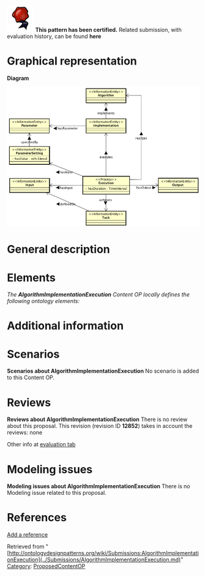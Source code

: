 [![](../images/thumb/b/b5/Certified.png/70px-Certified.png)](../Image/Certified.png.md "Certified.png") __This pattern has been certified.__
Related submission, with evaluation history, can be found __here__





#  Graphical representation


__Diagram__




[![Image:AlgorithmImplementationExecution_ver2.png](../images/2/2b/AlgorithmImplementationExecution_ver2.png)](../Image/AlgorithmImplementationExecution_ver2.png.md "Image:AlgorithmImplementationExecution_ver2.png")




#  General description


  




#  Elements


_The __AlgorithmImplementationExecution__ Content OP locally defines the following ontology elements:_



#  Additional information


#  Scenarios



__Scenarios about AlgorithmImplementationExecution__
No scenario is added to this Content OP.




#  Reviews



__Reviews about AlgorithmImplementationExecution__
There is no review about this proposal.
This revision (revision ID __12852__) takes in account the reviews: none


Other info at [evaluation tab](http://ontologydesignpatterns.org/wiki/index.php?title=Submissions:AlgorithmImplementationExecution&action=evaluation "http://ontologydesignpatterns.org/wiki/index.php?title=Submissions:AlgorithmImplementationExecution&action=evaluation")




  




#  Modeling issues



__Modeling issues about AlgorithmImplementationExecution__
There is no Modeling issue related to this proposal.




  




#  References


[Add a reference](index.php@title=Odp%253AAdd_reference&subject=../Submissions/AlgorithmImplementationExecution.md "http://ontologydesignpatterns.org/wiki/index.php?title=Odp:Add_reference&subject=Submissions%3AAlgorithmImplementationExecution")


  






Retrieved from "[http://ontologydesignpatterns.org/wiki/Submissions:AlgorithmImplementationExecution](../Submissions/AlgorithmImplementationExecution.md)"
 [Category](http://ontologydesignpatterns.org/wiki/Special:Categories "Special:Categories"): [ProposedContentOP](../Category/ProposedContentOP.md "Category:ProposedContentOP")